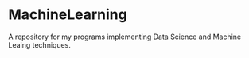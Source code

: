 # MachineLearning
A repository for my programs implementing Data Science and Machine Leaing techniques.
